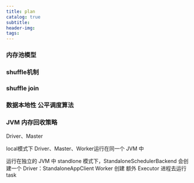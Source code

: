 ```yaml
---
title: plan
catalog: true
subtitle:
header-img:
tags:
---
```


### 内存池模型


### shuffle机制

### shuffle  join

### 数据本地性 公平调度算法

### JVM 内存回收策略


Driver、Master

local模式下 Driver、Master、Worker运行在同一个 JVM 中

运行在独立的 JVM 中
standlone 模式下，StandaloneSchedulerBackend 会创建一个 Driver：StandaloneAppClient
Worker 创建 额外 Executor 进程去运行 task